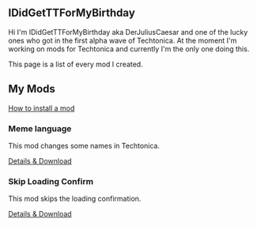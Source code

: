 ## IDidGetTTForMyBirthday

Hi I'm IDidGetTTForMyBirthday aka DerJuliusCaesar and one of the lucky ones who got in the first alpha wave of Techtonica. At the moment I'm working on mods for Techtonica and currently I'm the only one doing this.

This page is a list of every mod I created.

## My Mods

[How to install a mod](HowToInstall.md)

### Meme language

This mod changes some names in Techtonica.

[Details & Download](MemeLanguage.md)

### Skip Loading Confirm

This mod skips the loading confirmation.

[Details & Download](SkipLoadingConfirm.md)
